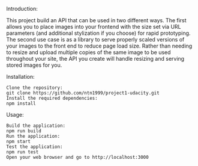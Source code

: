 Introduction:

This project build an API that can be used in two different ways. The first allows you to place images into your frontend with the size set via URL parameters (and additional stylization if you choose) for rapid prototyping. The second use case is as a library to serve properly scaled versions of your images to the front end to reduce page load size. Rather than needing to resize and upload multiple copies of the same image to be used throughout your site, the API you create will handle resizing and serving stored images for you.

Installation:

    Clone the repository:
    git clone https://github.com/ntn1999/project1-udacity.git
    Install the required dependencies:
    npm install

Usage:

    Build the application:
    npm run build
    Run the application:
    npm start
    Test the application:
    npm run test
    Open your web browser and go to http://localhost:3000
